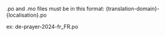 .po and .mo files must be in this format:
{translation-domain}-{localisation}.po

ex:
de-prayer-2024-fr_FR.po
